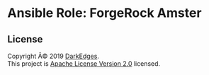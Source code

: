 # Ansible Role: ForgeRock Amster

## License

Copyright Â© 2019 [DarkEdges](https://bitbucket.org/darkedges).  
This project is [Apache License Version 2.0](https://bitbucket.org/darkedges/ansible-role-forgerock-amster/src/master/LICENSE) licensed.

